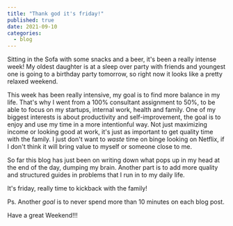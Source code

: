 ```yaml
---
title: "Thank god it's friday!"
published: true
date: 2021-09-10
categories:
  - blog
---
```


Sitting in the Sofa with some snacks and a beer, it's been a really intense week!
My oldest daughter is at a sleep over party with friends and youngest one is going to a birthday party tomorrow, so right now it looks like a pretty relaxed weekend.

This week has been really intensive, my goal is to find more balance in my life.
That's why I went from a 100% consultant assignment to 50%, to be able to focus on my startups, internal work, health and family.
One of my biggest interests is about productivity and self-improvement, the goal is to enjoy and use my time in a more intentionful way.
Not just maximizing income or looking good at work, it's just as important to get quality time with the family.
I just don't want to *waste* time on binge looking on Netflix, if I don't think it will bring value to myself or someone close to me.

So far this blog has just been on writing down what pops up in my head at the end of the day, dumping my brain.
Another part is to add more quality and structured guides in problems that I run in to my daily life.

It's friday, really time to kickback with the family!

Ps. Another *goal* is to never spend more than 10 minutes on each blog post.

Have a great Weekend!!!
